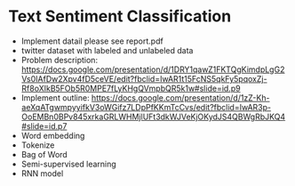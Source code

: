 # Text Sentiment Classification

* Implement datail please see report.pdf
* twitter dataset with labeled and unlabeled data
* Problem description: https://docs.google.com/presentation/d/1DRY1qawZ1FKTQgKimdpLgG2Vs0IAfDw2Xpv4fD5ceVE/edit?fbclid=IwAR1t15FcNS5qkFy5pqoxZj-Rf8oXIkB5FOb5R0MPE7fLyKHgQVmpbQR5k1w#slide=id.p9
* Implement outline: https://docs.google.com/presentation/d/1zZ-Kh-aeXqATgwmpyyifkV3oWGifz7LDpPfKKmTcCvs/edit?fbclid=IwAR3p-OoEMBn0BPv845xrkaGRLWHMjlUFt3dkWJVeKjOKydJS4QBWgRbJKQ4#slide=id.p7
* Word embedding
* Tokenize
* Bag of Word
* Semi-supervised learning
* RNN model

